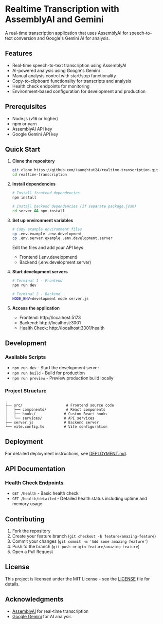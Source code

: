 # Realtime Transcription with AssemblyAI and Gemini

A real-time transcription application that uses AssemblyAI for speech-to-text conversion and Google's Gemini AI for analysis.

## Features

- Real-time speech-to-text transcription using AssemblyAI
- AI-powered analysis using Google's Gemini
- Manual analysis control with start/stop functionality
- Copy-to-clipboard functionality for transcripts and analysis
- Health check endpoints for monitoring
- Environment-based configuration for development and production

## Prerequisites

- Node.js (v16 or higher)
- npm or yarn
- AssemblyAI API key
- Google Gemini API key

## Quick Start

1. **Clone the repository**
   ```bash
   git clone https://github.com/kaunghtut24/realtime-transcription.git
   cd realtime-transcription
   ```

2. **Install dependencies**
   ```bash
   # Install frontend dependencies
   npm install

   # Install backend dependencies (if separate package.json)
   cd server && npm install
   ```

3. **Set up environment variables**
   ```bash
   # Copy example environment files
   cp .env.example .env.development
   cp .env.server.example .env.development.server
   ```
   
   Edit the files and add your API keys:
   - Frontend (.env.development)
   - Backend (.env.development.server)

4. **Start development servers**
   ```bash
   # Terminal 1 - Frontend
   npm run dev

   # Terminal 2 - Backend
   NODE_ENV=development node server.js
   ```

5. **Access the application**
   - Frontend: http://localhost:5173
   - Backend: http://localhost:3001
   - Health Check: http://localhost:3001/health

## Development

### Available Scripts

- `npm run dev` - Start the development server
- `npm run build` - Build for production
- `npm run preview` - Preview production build locally

### Project Structure
```
.
├── src/                    # Frontend source code
│   ├── components/         # React components
│   ├── hooks/             # Custom React hooks
│   └── services/          # API services
├── server.js              # Backend server
└── vite.config.ts         # Vite configuration
```

## Deployment

For detailed deployment instructions, see [DEPLOYMENT.md](DEPLOYMENT.md).

## API Documentation

### Health Check Endpoints

- `GET /health` - Basic health check
- `GET /health/detailed` - Detailed health status including uptime and memory usage

## Contributing

1. Fork the repository
2. Create your feature branch (`git checkout -b feature/amazing-feature`)
3. Commit your changes (`git commit -m 'Add some amazing feature'`)
4. Push to the branch (`git push origin feature/amazing-feature`)
5. Open a Pull Request

## License

This project is licensed under the MIT License - see the [LICENSE](LICENSE) file for details.

## Acknowledgments

- [AssemblyAI](https://www.assemblyai.com/) for real-time transcription
- [Google Gemini](https://ai.google.dev/) for AI analysis
